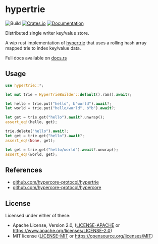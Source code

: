 hypertrie
=====================
![Build](https://github.com/mattsse/hypertrie/workflows/Continuous%20integration/badge.svg)
[![Crates.io](https://img.shields.io/crates/v/hypertrie.svg)](https://crates.io/crates/hypertrie)
[![Documentation](https://docs.rs/hypertrie/badge.svg)](https://docs.rs/hypertrie)

Distributed single writer key/value store.

A wip rust implementation of [hypertrie](https://github.com/hypercore-protocol/hypertrie) that uses a rolling hash array mapped trie to index key/value data.

Full docs available on [docs.rs](https://docs.rs/hypertrie)

## Usage

```rust
use hypertrie::*;

let mut trie = HyperTrieBuilder::default().ram().await?;

let hello = trie.put("hello", b"world").await?;
let world = trie.put("hello/world", b"b").await?;

let get = trie.get("hello").await?.unwrap();
assert_eq!(hello, get);

trie.delete("hello").await?;
let get = trie.get("hello").await?;
assert_eq!(None, get);

let get = trie.get("hello/world").await?.unwrap();
assert_eq!(world, get);
```


## References

- [github.com/hypercore-protocol/hypertrie](https://github.com/hypercore-protocol/hypertrie)
- [github.com/hypercore-protocol/hypercore](https://github.com/hypercore-protocol/hypercore)

## License

Licensed under either of these:

 * Apache License, Version 2.0, ([LICENSE-APACHE](LICENSE-APACHE) or
   https://www.apache.org/licenses/LICENSE-2.0)
 * MIT license ([LICENSE-MIT](LICENSE-MIT) or
   https://opensource.org/licenses/MIT)
   
